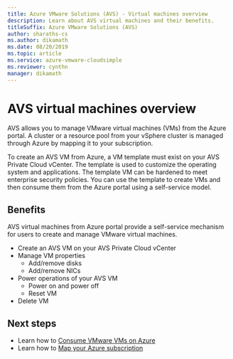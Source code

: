 ```yaml
---
title: Azure VMware Solutions (AVS) - Virtual machines overview 
description: Learn about AVS virtual machines and their benefits. 
titleSuffix: Azure VMware Solutions (AVS)
author: sharaths-cs 
ms.author: dikamath 
ms.date: 08/20/2019
ms.topic: article 
ms.service: azure-vmware-cloudsimple 
ms.reviewer: cynthn 
manager: dikamath 
---
```

# AVS virtual machines overview

AVS allows you to manage VMware virtual machines (VMs) from the Azure portal. A cluster or a resource pool from your vSphere cluster is managed through Azure by mapping it to your subscription.

To create an AVS VM from Azure, a VM template must exist on your AVS Private Cloud vCenter. The template is used to customize the operating system and applications. The template VM can be hardened to meet enterprise security policies. You can use the template to create VMs and then consume them from the Azure portal using a self-service model.

## Benefits

AVS virtual machines from Azure portal provide a self-service mechanism for users to create and manage VMware virtual machines.

* Create an AVS VM on your AVS Private Cloud vCenter
* Manage VM properties
  * Add/remove disks
  * Add/remove NICs
* Power operations of your AVS VM
  * Power on and power off
  * Reset VM
* Delete VM

## Next steps

* Learn how to [Consume VMware VMs on Azure](quickstart-create-vmware-virtual-machine.md)
* Learn how to [Map your Azure subscription](azure-subscription-mapping.md)
